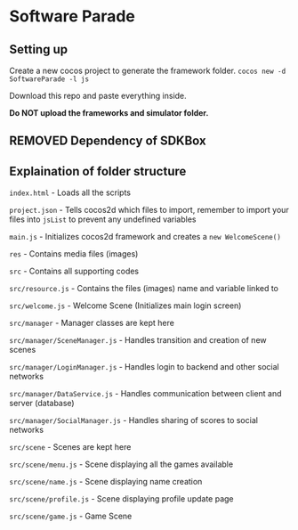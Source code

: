 # Software Parade

## Setting up
Create a new cocos project to generate the framework folder.
`cocos new -d SoftwareParade -l js`

Download this repo and paste everything inside.

**Do NOT upload the frameworks and simulator folder.**

## REMOVED Dependency of SDKBox
## Explaination of folder structure 

`index.html` - Loads all the scripts

`project.json` - Tells cocos2d which files to import, remember to import your files into `jsList` to prevent any undefined variables

`main.js` - Initializes cocos2d framework and creates a `new WelcomeScene()`

`res` - Contains media files (images)

`src` - Contains all supporting codes

`src/resource.js` - Contains the files (images) name and variable linked to

`src/welcome.js` - Welcome Scene (Initializes main login screen)

`src/manager` - Manager classes are kept here 

`src/manager/SceneManager.js` - Handles transition and creation of new scenes

`src/manager/LoginManager.js` - Handles login to backend and other social networks

`src/manager/DataService.js` - Handles communication between client and server (database)

`src/manager/SocialManager.js` - Handles sharing of scores to social networks

`src/scene` - Scenes are kept here

`src/scene/menu.js` - Scene displaying all the games available

`src/scene/name.js` - Scene displaying name creation

`src/scene/profile.js` - Scene displaying profile update page

`src/scene/game.js` - Game Scene
